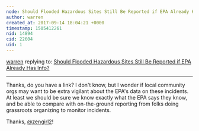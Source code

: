 ```yaml
---
node: Should Flooded Hazardous Sites Still Be Reported if EPA Already Has Info?
author: warren
created_at: 2017-09-14 18:04:21 +0000
timestamp: 1505412261
nid: 14894
cid: 22604
uid: 1
---
```




[warren](../profile/warren) replying to: [Should Flooded Hazardous Sites Still Be Reported if EPA Already Has Info?](../notes/Zengirl2/09-14-2017/should-flooded-hazardous-sites-still-be-reported-if-epa-already-has-info)

----
Thanks, do you have a link? I don't know, but I wonder if local community orgs may want to be extra vigilant about the EPA's data on these incidents. At least we should be sure we know exactly what the EPA says they know, and be able to compare with on-the-ground reporting from folks doing grassroots organizing to monitor incidents. 

Thanks, [@zengirl2](/profile/zengirl2)!